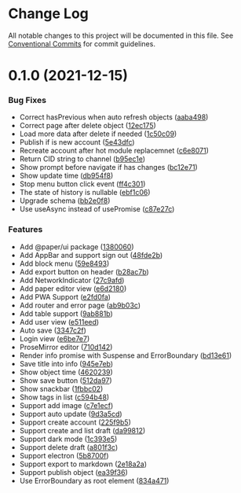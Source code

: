 # Change Log

All notable changes to this project will be documented in this file.
See [Conventional Commits](https://conventionalcommits.org) for commit guidelines.

# 0.1.0 (2021-12-15)

### Bug Fixes

- Correct hasPrevious when auto refresh objects ([aaba498](https://github.com/li-yechao/paper/commit/aaba498a4a19b138e9766bc7a8d360cced7159fa))
- Correct page after delete object ([12ec175](https://github.com/li-yechao/paper/commit/12ec17543ece6874d07dc24443631ac1564661a3))
- Load more data after delete if needed ([1c50c09](https://github.com/li-yechao/paper/commit/1c50c0982c31547bbb9d7d25c42bd96190398ab9))
- Publish if is new account ([5e43dfc](https://github.com/li-yechao/paper/commit/5e43dfcc17d5264adb79b64c666432d464f91b04))
- Recreate account after hot module replacemnet ([c6e8071](https://github.com/li-yechao/paper/commit/c6e8071f85d2cf1350b27393576965dce677a518))
- Return CID string to channel ([b95ec1e](https://github.com/li-yechao/paper/commit/b95ec1ed2008cbe297aaabb9e6acea6dcb48a3cb))
- Show prompt before navigate if has changes ([bc12e71](https://github.com/li-yechao/paper/commit/bc12e71376fbfb0d24b3136b6d4c833fe35d570f))
- Show update time ([db954f8](https://github.com/li-yechao/paper/commit/db954f8807b9fc35c7eb4838dbcfaaf14310e35e))
- Stop menu button click event ([ff4c301](https://github.com/li-yechao/paper/commit/ff4c3018edc90c83c0fa27085fa3aa92a3231200))
- The state of history is nullable ([ebf1c06](https://github.com/li-yechao/paper/commit/ebf1c06c903ef1935a9e1aafb86a5557cd4e0710))
- Upgrade schema ([bb2e0f8](https://github.com/li-yechao/paper/commit/bb2e0f872ddf1596a0677fff703ea20d747816db))
- Use useAsync instead of usePromise ([c87e27c](https://github.com/li-yechao/paper/commit/c87e27c9e9debc0fe61ca5e64a9829e7caae4f96))

### Features

- Add @paper/ui package ([1380060](https://github.com/li-yechao/paper/commit/13800605b8a6653cad7f1d57265502445c46436a))
- Add AppBar and support sign out ([48fde2b](https://github.com/li-yechao/paper/commit/48fde2bb743a3b20278e81b8f766fd776e71f8ce))
- Add block menu ([59e8493](https://github.com/li-yechao/paper/commit/59e84938b46c3327fbc2ec230533ab0cd71ad2ad))
- Add export button on header ([b28ac7b](https://github.com/li-yechao/paper/commit/b28ac7ba1e891931bf29faf51133a21d8d3510e9))
- Add NetworkIndicator ([27c9afd](https://github.com/li-yechao/paper/commit/27c9afde29003d2ddef61408c7c6d5ad793aa107))
- Add paper editor view ([e6d2180](https://github.com/li-yechao/paper/commit/e6d2180ea824f421becba479878ef6bb36ce34e0))
- Add PWA Support ([e2fd0fa](https://github.com/li-yechao/paper/commit/e2fd0fa68236f814c81854c4bac5dd78e313d5f1))
- Add router and error page ([ab9b03c](https://github.com/li-yechao/paper/commit/ab9b03cafd11b3979b4368fa452ba456904e8570))
- Add table support ([9ab881b](https://github.com/li-yechao/paper/commit/9ab881b8c720b0208761ee64d10b9cfa0f6ed03f))
- Add user view ([e511eed](https://github.com/li-yechao/paper/commit/e511eed30986937525d3fdc6fac09fc92dde8c92))
- Auto save ([3347c2f](https://github.com/li-yechao/paper/commit/3347c2f0eb7bc0a8e120e73aa6f53f71ecbb833b))
- Login view ([e6be7e7](https://github.com/li-yechao/paper/commit/e6be7e76647ce9b6419d43cc663772e28a8e9d21))
- ProseMirror editor ([710d142](https://github.com/li-yechao/paper/commit/710d14220228b7b2a35416c6699cc01b03c09521))
- Render info promise with Suspense and ErrorBoundary ([bd13e61](https://github.com/li-yechao/paper/commit/bd13e61c58c40fb018672feee70d1a5e79e1fd9c))
- Save title into info ([945e7eb](https://github.com/li-yechao/paper/commit/945e7eb5e1a2b873cdd11ddc63a4b48d1c94c2e4))
- Show object time ([4620239](https://github.com/li-yechao/paper/commit/4620239c2e82243472ca46ce9ff4ffea7fce956a))
- Show save button ([512da97](https://github.com/li-yechao/paper/commit/512da97d221f524773591890f97cad20da767d78))
- Show snackbar ([1fbbc02](https://github.com/li-yechao/paper/commit/1fbbc02336c845de870e08378f4cab9c1f413d57))
- Show tags in list ([c594b48](https://github.com/li-yechao/paper/commit/c594b4864d54427a6d36fd320a5a3dfdb7912988))
- Support add image ([c7e1ecf](https://github.com/li-yechao/paper/commit/c7e1ecf5509896abb5a4e45bf92a71ea44353a0e))
- Support auto update ([9d3a5cd](https://github.com/li-yechao/paper/commit/9d3a5cdd936dcedc9e40d5fc191a5fa96624216c))
- Support create account ([225f9b5](https://github.com/li-yechao/paper/commit/225f9b5a992d65494a79c5ffd2fc8689fc4e6b98))
- Support create and list draft ([da99812](https://github.com/li-yechao/paper/commit/da99812500af911c4b3b4947a641a7f02dddb912))
- Support dark mode ([1c393e5](https://github.com/li-yechao/paper/commit/1c393e556e42f81450b2d56e3cecfd1ebf42f5d3))
- Support delete draft ([a801f3c](https://github.com/li-yechao/paper/commit/a801f3cacda856582cecbf26818d7a06b42a4627))
- Support electron ([5b8700f](https://github.com/li-yechao/paper/commit/5b8700fa6761b4fa96cd9c86c1bddb2ccdd2a8c9))
- Support export to markdown ([2e18a2a](https://github.com/li-yechao/paper/commit/2e18a2acc9becbaf556a502e496f8988e2350b71))
- Support publish object ([ea39f36](https://github.com/li-yechao/paper/commit/ea39f3612b63760b09677ef3a44146a53759478e))
- Use ErrorBoundary as root element ([834a471](https://github.com/li-yechao/paper/commit/834a471ccc9720c8fb0376d7a15d8ce972447238))
